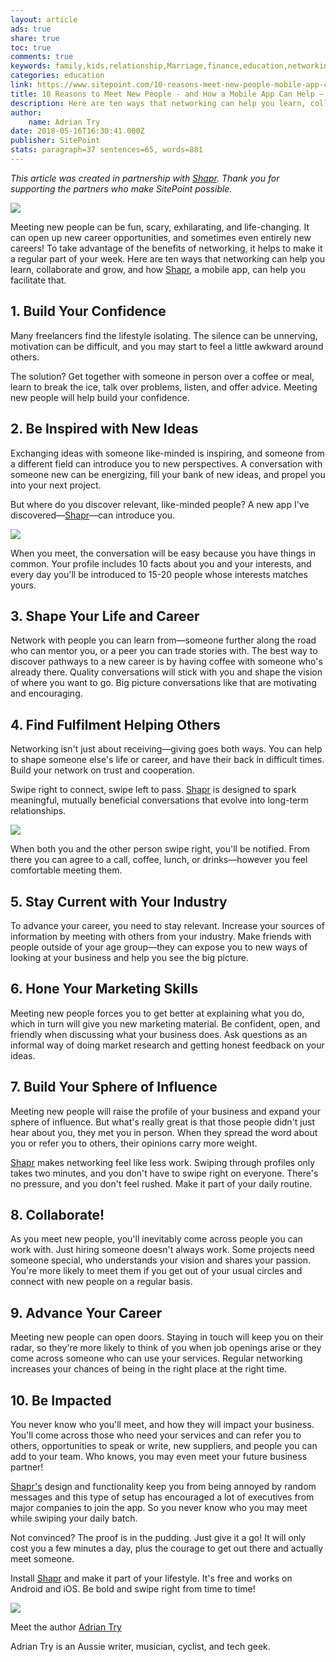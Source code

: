 ```yaml
---
layout: article
ads: true
share: true
toc: true
comments: true
keywords: family,kids,relationship,Marriage,finance,education,networking
categories: education
link: https://www.sitepoint.com/10-reasons-meet-new-people-mobile-app-can-help/
title: 10 Reasons to Meet New People - and How a Mobile App Can Help — SitePoint
description: Here are ten ways that networking can help you learn, collaborate and grow, and how Shapr, a mobile app, can help you facilitate that.
author: 
    name: Adrian Try
date: 2018-05-16T16:30:41.000Z
publisher: SitePoint
stats: paragraph=37 sentences=65, words=881
---
```

_This article was created in partnership with [Shapr](https://shapr.onelink.me/3806145626/d610ff39). Thank you for supporting the partners who make SitePoint possible._

![](https://dab1nmslvvntp.cloudfront.net/wp-content/uploads/2018/05/1525913936unnamed-1024x682.jpg)

Meeting new people can be fun, scary, exhilarating, and life-changing. It can open up new career opportunities, and sometimes even entirely new careers! To take advantage of the benefits of networking, it helps to make it a regular part of your week. Here are ten ways that networking can help you learn, collaborate and grow, and how [Shapr](https://shapr.onelink.me/3806145626/d610ff39), a mobile app, can help you facilitate that.

## 1. Build Your Confidence

Many freelancers find the lifestyle isolating. The silence can be unnerving, motivation can be difficult, and you may start to feel a little awkward around others.

The solution? Get together with someone in person over a coffee or meal, learn to break the ice, talk over problems, listen, and offer advice. Meeting new people will help build your confidence.

## 2. Be Inspired with New Ideas

Exchanging ideas with someone like-minded is inspiring, and someone from a different field can introduce you to new perspectives. A conversation with someone new can be energizing, fill your bank of new ideas, and propel you into your next project.

But where do you discover relevant, like-minded people? A new app I've discovered—[Shapr](https://shapr.onelink.me/3806145626/d610ff39)—can introduce you.

![](https://dab1nmslvvntp.cloudfront.net/wp-content/uploads/2018/05/1525913890image_0.png)

When you meet, the conversation will be easy because you have things in common. Your profile includes 10 facts about you and your interests, and every day you'll be introduced to 15-20 people whose interests matches yours.

## 3. Shape Your Life and Career

Network with people you can learn from—someone further along the road who can mentor you, or a peer you can trade stories with. The best way to discover pathways to a new career is by having coffee with someone who's already there. Quality conversations will stick with you and shape the vision of where you want to go. Big picture conversations like that are motivating and encouraging.

## 4. Find Fulfilment Helping Others

Networking isn't just about receiving—giving goes both ways. You can help to shape someone else's life or career, and have their back in difficult times. Build your network on trust and cooperation.

Swipe right to connect, swipe left to pass. [Shapr](https://shapr.onelink.me/3806145626/d610ff39) is designed to spark meaningful, mutually beneficial conversations that evolve into long-term relationships.

![](https://dab1nmslvvntp.cloudfront.net/wp-content/uploads/2018/05/1525913912image_1.png)

When both you and the other person swipe right, you'll be notified. From there you can agree to a call, coffee, lunch, or drinks—however you feel comfortable meeting them.

## 5. Stay Current with Your Industry

To advance your career, you need to stay relevant. Increase your sources of information by meeting with others from your industry. Make friends with people outside of your age group—they can expose you to new ways of looking at your business and help you see the big picture.

## 6. Hone Your Marketing Skills

Meeting new people forces you to get better at explaining what you do, which in turn will give you new marketing material. Be confident, open, and friendly when discussing what your business does. Ask questions as an informal way of doing market research and getting honest feedback on your ideas.

## 7. Build Your Sphere of Influence

Meeting new people will raise the profile of your business and expand your sphere of influence. But what's really great is that those people didn't just hear about you, they met you in person. When they spread the word about you or refer you to others, their opinions carry more weight.

[Shapr](https://shapr.onelink.me/3806145626/d610ff39) makes networking feel like less work. Swiping through profiles only takes two minutes, and you don't have to swipe right on everyone. There's no pressure, and you don't feel rushed. Make it part of your daily routine.

## 8. Collaborate!

As you meet new people, you'll inevitably come across people you can work with. Just hiring someone doesn't always work. Some projects need someone special, who understands your vision and shares your passion. You're more likely to meet them if you get out of your usual circles and connect with new people on a regular basis.

## 9. Advance Your Career

Meeting new people can open doors. Staying in touch will keep you on their radar, so they're more likely to think of you when job openings arise or they come across someone who can use your services. Regular networking increases your chances of being in the right place at the right time.

## 10. Be Impacted

You never know who you'll meet, and how they will impact your business. You'll come across those who need your services and can refer you to others, opportunities to speak or write, new suppliers, and people you can add to your team. Who knows, you may even meet your future business partner!

[Shapr's](https://shapr.onelink.me/3806145626/d610ff39) design and functionality keep you from being annoyed by random messages and this type of setup has encouraged a lot of executives from major companies to join the app. So you never know who you may meet while swiping your daily batch.

Not convinced? The proof is in the pudding. Just give it a go! It will only cost you a few minutes a day, plus the courage to get out there and actually meet someone.

Install [Shapr](https://shapr.onelink.me/3806145626/d610ff39) and make it part of your lifestyle. It's free and works on Android and iOS. Be bold and swipe right from time to time!

[![](https://dab1nmslvvntp.cloudfront.net/wp-content/uploads/2017/03/1489018505atry-96x96.jpg)](https://www.sitepoint.com/author/atry/)

Meet the author
[Adrian Try](https://www.sitepoint.com/author/atry/)

Adrian Try is an Aussie writer, musician, cyclist, and tech geek.
